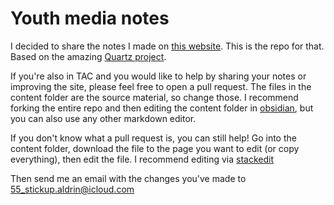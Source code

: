 # Youth media notes

I decided to share the notes I made on [this website](https://caspersimon.github.io/youth-media). This is the repo for that. Based on the amazing [Quartz project](https://quartz.jzhao.xyz/).

If you're also in TAC and you would like to help by sharing your notes or improving the site, please feel free to open a pull request. The files in the content folder are the source material, so change those. I recommend forking the entire repo and then editing the content folder in [obsidian](https://obsidian.md/), but you can also use any other markdown editor.

If you don't know what a pull request is, you can still help! Go into the content folder, download the file to the page you want to edit (or copy everything), then edit the file. I recommend editing via [stackedit](https://stackedit.io/app#)

Then send me an email with the changes you've made to 55_stickup.aldrin@icloud.com
